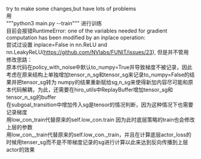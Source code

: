 try to make some changes,but have lots of problems  
用  
"""python3 main.py --train""" 进行训练  
目前会报错RuntimeError: one of the variables needed for gradient computation has been modified by an inplace operation:  
尝试过设置 inplace=False in nn.ReLU and nn.LeakyReLU(https://github.com/NVlabs/FUNIT/issues/23), 但是并不管用  
修改思路：  
原本代码在policy_with_noise中默认to_numpy=True并导致梯度不被记录，因此考虑在原来结构上单独增加tensor_n_sg和tensor_sg来记录to_numpy=False的结果并把tensor_sg转为
numpy的结果重新赋给sg,n_sg来使得新加内容尽可能和原本代码解耦，为此，还需要在hiro_utils中ReplayBuffer增加tensor_sg和tensor_n_sg的buffer  
在subgoal_transition中增加传入sg是tensor的情况判断，因为这种情况下也需要记录梯度  
用low_con_train代替原来的self.low_con.train 因为此时底层策略的train也会修改上层的参数  
用low_con__train代替原来的self.low_con._train，并且在计算底层actor_loss的时候用tenser_sg而不是不带梯度记录的sg进行计算以此来达到反向传播到上层actor的效果  

